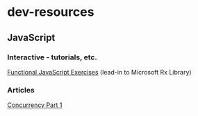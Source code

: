 # dev-resources

## JavaScript

### Interactive - tutorials, etc.

[Functional JavaScript Exercises](http://reactivex.io/learnrx/ "Functional Javascript Exercises") (lead-in to Microsoft Rx Library)

### Articles

[Concurrency Part 1](http://blog.getify.com/concurrently-javascript-1/)
